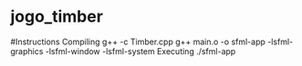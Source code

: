 # jogo_timber

#Instructions
Compiling
  g++ -c Timber.cpp
  g++ main.o -o sfml-app -lsfml-graphics -lsfml-window -lsfml-system
Executing
  ./sfml-app
